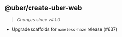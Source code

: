 ## @uber/create-uber-web
> *Changes since v4.1.0*

 - Upgrade scaffolds for `nameless-haze` release (#637)
